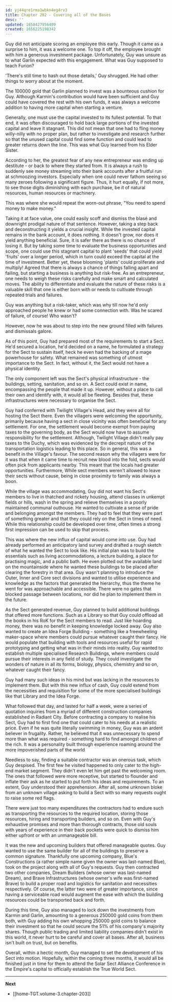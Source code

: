 ```yaml
---
id: yj44qre1rma1wbkn4eg4rv3
title: Chapter 202 - Covering all of the Bases
desc: ''
updated: 1658427956409
created: 1656225198342
---
```


Guy did not anticipate scoring an employee this early. Though it came as a surprise to him, it was a welcome one. To top it off, the employee brought with him a generous investment package. Unfortunately, Guy was unsure as to what Garlin expected with this engagement. What was Guy supposed to teach Furion?

'There's still time to hash out those details,' Guy shrugged. He had other things to worry about at the moment.

The 100000 gold that Garlin planned to invest was a bounteous cushion for Guy. Although Karmin's contribution would have been sufficient and Guy could have covered the rest with his own funds, it was always a welcome addition to having more capital when starting a venture.

Generally, one must use the capital invested to its fullest potential. To that end, it was often discouraged to hold back large portions of the invested capital and leave it stagnant. This did not mean that one had to fling money willy-nilly with no proper plan, but rather to investigate and research further so that the unused capital could find some function and could lead to greater returns down the line. This was what Guy learned from his Elder Sister.

According to her, the greatest fear of any new entrepreneur was ending up destitute - or back to where they started from. It is always a rush to suddenly see money streaming into their bank accounts after a fruitful run at schmoozing investors. Especially when one could never fathom seeing so many zeroes following a significant figure. Thus, it hurt equally, if not more, to see those digits diminishing with each purchase, be it of natural resources, human resources or machinery.

This was where she would repeat the worn-out phrase, "You need to spend money to make money."

Taking it at face value, one could easily scoff and dismiss the blasé and downright prodigal nature of that sentence. However, taking a step back and deconstructing it yields a crucial insight. While the invested capital remains in the bank account, it does nothing. It doesn't grow, nor does it yield anything beneficial. Sure, it is safer there as there is no chance of losing it. But by taking some time to evaluate the business opportunities and scope, one could use this stagnant capital to plant 'seeds' that could yield 'fruits' over a longer period, which in turn could exceed the capital at the time of investment. Better yet, these blooming 'plants' could proliferate and multiply! Agreed that there is always a chance of things falling apart and failing, but starting a business is anything but risk-free. As an entrepreneur, one needs to weigh these risks carefully and make smart and calculated moves. The ability to differentiate and evaluate the nature of these risks is a valuable skill that one is either born with or needs to cultivate through repeated trials and failures. 

Guy was anything but a risk-taker, which was why till now he'd only approached people he knew or had some connection with. Was he scared of failure, of course! Who wasn't?

However, now he was about to step into the new ground filled with failures and dismissals galore.

As of this point, Guy had prepared most of the requirements to start a Sect. He'd secured a location, he'd decided on a name, he formulated a strategy for the Sect to sustain itself, heck he even had the backing of a mage powerhouse for safety. What remained was something of utmost importance to the Sect. In fact, without it, the Sect would not have a physical identity.

The only component left was the Sect's physical infrastructure - the buildings, setting, sanitation, and so on. A Sect could exist in name, encompassing the people that made it up. However, without a place to call their own and identify with, it would all be fleeting. Besides that, these infrastructures were necessary to organise the Sect.

Guy had conferred with Twilight Village's Head, and they were all for hosting the Sect there. Even the villagers were welcoming the opportunity, primarily because having a sect in close vicinity was often beneficial for any settlement. For one, the settlement would become exempt from paying taxes to the governing body, as the Sect would now have to assume responsibility for the settlement. Although, Twilight Village didn't really pay taxes to the Duchy, which was evidenced by the decrepit nature of the transportation logistics leading to this place. So in general, this was a benefit in the Village's favour. The second reason why the villagers were for it was that when it came time to recruit new blood into the fold, sects would often pick from applicants nearby. This meant that the locals had greater opportunities. Furthermore, While sect members weren't allowed to leave their sects without cause, being in close proximity to family was always a boon.

While the village was accommodating, Guy did not want his Sect's members to live in thatched and rickety housing, attend classes in unkempt fields or hills, wash in the spring and relieve themselves in a poorly maintained communal outhouse. He wanted to cultivate a sense of pride and belonging amongst the members. They had to feel that they were part of something greater and that they could rely on the Sect in times of need. While this relationship could be developed over time, often times a strong first impression can be used to skip that process.

This was where the new influx of capital would come into use. Guy had already performed an anticipatory land survey and drafted a rough sketch of what he wanted the Sect to look like. His initial plan was to build the essentials such as living accommodations, a lecture building, a place for practising magic, and a public bath. He even plotted out the available land on the mountainside where he wanted these buildings to be placed after clearing the forestry in that area. Guy wasn't planning to introduce the Outer, Inner and Core sect divisions and wanted to utilise experience and knowledge as the factors that generated the hierarchy, thus the theme he went for was approachable and accessible. There were no gates that blocked passage between locations, nor did he plan to implement them in the future.

As the Sect generated revenue, Guy planned to build additional buildings that offered more functions. Such as a Library so that Guy could offload all the books in his RoK for the Sect members to read. Just like hoarding money, there was no benefit in keeping knowledge locked away. Guy also wanted to create an Idea Forge Building - something like a freewheeling maker-space where members could pursue whatever caught their fancy. He would populate that building with tools and resources useful for rapid prototyping and getting what was in their minds into reality. Guy wanted to establish multiple specialised Research Buildings, where members could pursue their interests in any field of study. They could investigate the wonders of nature in all its forms, biology, physics, chemistry and so on, whatever caught their fancy.

Guy had many such ideas in his mind but was lacking in the resources to implement them. But with this new influx of cash, Guy could extend from the necessities and requisition for some of the more specialised buildings like that Library and the Idea Forge.

What followed that day, and lasted for half a week, were a series of quotation inquiries from a myriad of different construction companies established in Radiant City. Before contracting a company to realise his Sect, Guy had to first find one that could cater to his needs at a realistic price. Even if he was quite literally swimming in money, Guy was an ardent believer in frugality. Rather, he believed that it was unnecessary to spend more than what was required - something hard to find amongst children of the rich. It was a personality built through experience roaming around the more impoverished parts of the world

Needless to say, finding a suitable contractor was an onerous task, which Guy despised. The first few he visited happened to only cater to the high-end market segment. They didn't even let him get past the welcoming room. The ones that followed were more receptive, but started to flounder and inflate their ask as he started to put forth his ideas and requirements. To an extent, Guy understood their apprehension. After all, some unknown bloke from an unknown village asking to build a Sect with so many requests ought to raise some red flags.

There were just too many expenditures the contractors had to endure such as transporting the resources to the required location, storing those resources, hiring and transporting builders, and so on. Even with Guy's exhaustive promises and more than thorough contracts, those old souls with years of experience in their back pockets were quick to dismiss him either upfront or with an unmanageable bill.

It was the new and upcoming builders that offered manageable quotes. Guy wanted to use the same builder for all of the buildings to preserve a common signature. Thankfully one upcoming company, Blue's Constructions (a rather simple name given the owner was last-named Blue), took on the project along with all of Guy's requests. Guy then contracted two other companies, Dream Builders (whose owner was last-named Dream), and Brave Infrastructures (whose owner's wife was first-named Brave) to build a proper road and logistics for sanitation and necessities respectively. Of course, the latter two were of greater importance, since having a serviceable road would augment the ease with which the building resources could be transported back and forth.

During this time, Guy also managed to lock down the investments from Karmin and Garlin, amounting to a generous 250000 gold coins from them both, with Guy adding his own whopping 250000 gold coins to balance their investment so that he could secure the 51% of his company's majority shares. Though public trading and limited liability companies didn't exist in this world, it never hurt to be careful and cover all bases. After all, business isn't built on trust, but on benefits.

Overall, within a hectic month, Guy managed to set the development of his Sect into motion. Hopefully, within the coming three months, it would all be finished just in time for them to attend the Solar Sect Alliance Conference in the Empire's capital to officially establish the True World Sect.

____

**Next**
* [[home-TGT.volume-3.chapter-203]]